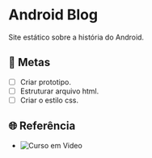 # Android Blog 

Site estático sobre a história do Android.

## 🎯 Metas

- [ ] Criar prototipo.
- [ ] Estruturar arquivo html.
- [ ] Criar o estilo css.

## 🌐 Referência
* ![Curso em Video](https://www.youtube.com/channel/UCrWvhVmt0Qac3HgsjQK62FQ)